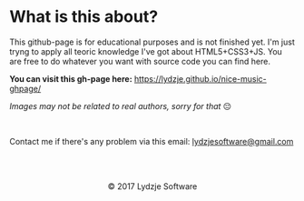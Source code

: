 # What is this about?

This github-page is for educational purposes and is not finished yet. I'm just tryng to apply all teoric knowledge I've got about HTML5+CSS3+JS. You are free to do whatever you want with source code you can find here.

**You can visit this gh-page here:** https://lydzje.github.io/nice-music-ghpage/

*Images may not be related to real authors, sorry for that* :pensive:

<br>

Contact me if there's any problem via this email: lydzjesoftware@gmail.com

<br><br>
<p align="center">© 2017 Lydzje Software</p>
